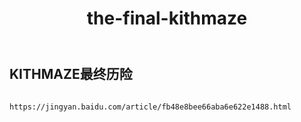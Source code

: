 ﻿---
layout: default
title: the-final-kithmaze
---
## KITHMAZE最终历险
```

https://jingyan.baidu.com/article/fb48e8bee66aba6e622e1488.html

```
